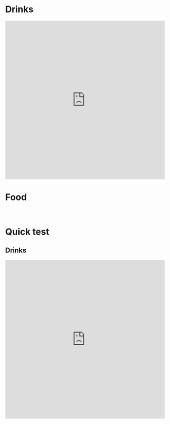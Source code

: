 <h1> Drinks </h1>
<iframe src="https://quizlet.com/472295579/flashcards/embed?i=13p126&x=1jj1" height="500" width="100%" style="border:0"></iframe>
<br>
<h1> Food </h1>
<br>
<h1> Quick test </h1>
<h2> Drinks </h2>
<p> <iframe src="https://quizlet.com/472295579/test/embed?i=13p126&x=1jj1" height="500" width="100%" style="border:0"></iframe> </p>
